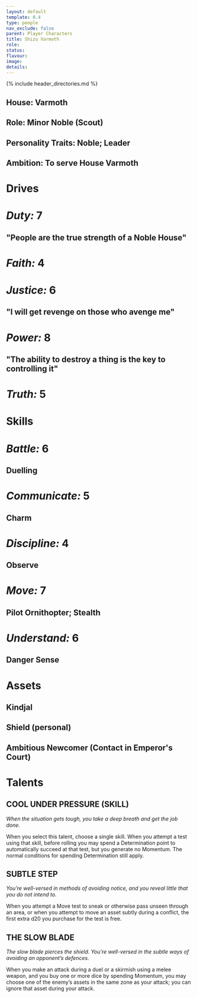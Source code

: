 ```yaml
---
layout: default
template: 0.4
type: people
nav_exclude: false
parent: Player Characters
title: Shizu Varmoth
role: 
status: 
flavour: 
image: 
details:
---
```

{% include header_directories.md %}  
## **House:** Varmoth  
## **Role:** Minor Noble (Scout)  
## **Personality Traits:** Noble; Leader  
## **Ambition:** To serve House Varmoth  

# **Drives**   
# ***Duty:*** 7  
## **"People are the true strength of a Noble House"**  
# ***Faith:*** 4  
# ***Justice:*** 6  
## **"I will get revenge on those who avenge me"**  
# ***Power:*** 8   
## **"The ability to destroy a thing is the key to controlling it"**  
# ***Truth:*** 5  


# **Skills**  
# ***Battle:*** 6  
## **Duelling**  
# ***Communicate:*** 5  
## **Charm**  
# ***Discipline:*** 4  
## **Observe**  
# ***Move:*** 7  
## **Pilot Ornithopter; Stealth**  
# ***Understand:*** 6  
## **Danger Sense**  
# **Assets**  
## **Kindjal**  
## **Shield (personal)**  
## **Ambitious Newcomer (Contact in Emperor's Court)**  

# **Talents**  

## **COOL UNDER PRESSURE (SKILL)**  
*When the situation gets tough, you take a deep breath
and get the job done.*  

When you select this talent, choose a single skill. When
you attempt a test using that skill, before rolling you may
spend a Determination point to automatically succeed at
that test, but you generate no Momentum. The normal
conditions for spending Determination still apply.  
## **SUBTLE STEP**  
*You’re well-versed in methods of avoiding notice, and
you reveal little that you do not intend to.*  

When you attempt a Move test to sneak or otherwise
pass unseen through an area, or when you attempt to
move an asset subtly during a conflict, the first extra d20
you purchase for the test is free.  

## **THE SLOW BLADE**  
*The slow blade pierces the shield. You’re well-versed in
the subtle ways of avoiding an opponent’s defences.*  

When you make an attack during a duel or a skirmish
using a melee weapon, and you buy one or more dice
by spending Momentum, you may choose one of the
enemy’s assets in the same zone as your attack; you can
ignore that asset during your attack.  







